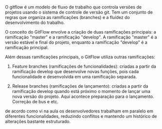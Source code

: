 O gitflow é um modelo de fluxo de trabalho que controla versões de projetos usando o sistema de controle de versão git. Tem um conjunto de regras que organiza as ramificações (branches) e a fluídez do desenvolvimento do trabalho.

O conceito do GitFlow envolve a criação de duas ramificações principais: a ramificação "master" e a ramificação "develop". A ramificação "master" é a versão estável e final do projeto, enquanto a ramificação "develop" é a ramificação principal.

Além dessas ramificações principais, o GitFlow utiliza outras ramificações:

1. Feature branches (ramificações de funcionalidades): criadas a partir da ramificação develop que desenvolve novas funções, pois cada funcionalidade e desenvolvida em uma ramificação separada.

2. Release branches (ramificações de lançamento): criadas a partir da ramificação develop quando está próximo o momento de lançar uma nova versão do projeto. Aqui acontece preparação para o lançamento. Correção de bus e etc.

de acordo como vi na aula os desenvolvedores trabalham em paralelo em diferentes funcionalidades, reduzindo conflitos e mantendo um histórico de alterações bastante estruturado.
